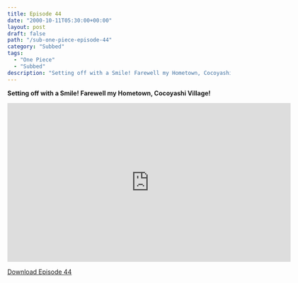 ```yaml
---
title: Episode 44
date: "2000-10-11T05:30:00+00:00"
layout: post
draft: false
path: "/sub-one-piece-episode-44"
category: "Subbed"
tags:
  - "One Piece"
  - "Subbed"
description: "Setting off with a Smile! Farewell my Hometown, Cocoyashi Village!"
---
```


**Setting off with a Smile! Farewell my Hometown, Cocoyashi Village!**

<iframe width="640" height="360" src="https://www.fembed.com/v/7zv-gw8x2ox" frameborder="0" marginwidth=0 marginheight=0 scrolling=no allowfullscreen></iframe>

<a href="http://ouo.io/qs/eCodkFEQ?s=https://rapidvid.to/d/https://www.fembed.com/v/7zv-gw8x2ox">Download Episode 44</a>
